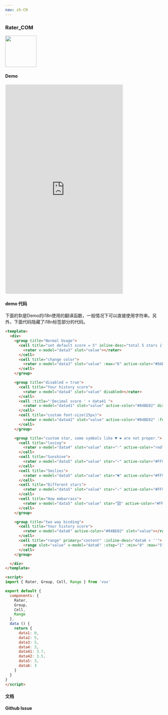 ```yaml
---
nav: zh-CN
---
```



### Rater_COM

<img width="100" src="http://qr.topscan.com/api.php?text=http%3A%2F%2Fvux.li%2Fdemos%2Fv2%2F%23%2Fcomponent%2Frater"/>

#### Demo

 <div style="width:377px;height:667px;display:inline-block;border:1px dashed #ececec;border-radius:5px;overflow:hidden;">
   <iframe src="http://vux.li/demos/v2/#/component/rater" width="375" height="667" border="0" frameborder="0"></iframe>
 </div>

#### demo 代码

<p class="tip">下面的$t是Demo的i18n使用的翻译函数，一般情况下可以直接使用字符串。另外，下面代码隐藏了i18n标签部分的代码。</p>

``` html
<template>
  <div>
    <group title="Normal Usage">
      <cell title="set default score = 5" inline-desc="total 5 stars if not specified">
        <rater v-model="data3" slot="value"></rater>
      </cell>
      <cell title="change color">
        <rater v-model="data3" slot="value" :max="6" active-color="#04BE02"></rater>
      </cell>
    </group>

    <group title="disabled = true">
      <cell title="Your history score">
        <rater v-model="data4" slot="value" disabled></rater>
      </cell>
      <cell :title="'Decimal score ' + data41 ">
        <rater v-model="data41" slot="value" active-color="#04BE02" disabled></rater>
      </cell>
      <cell title="custom font-size(15px)">
        <rater v-model="data42" slot="value" active-color="#04BE02" :font-size="15" disabled></rater>
      </cell>
    </group>

    <group title="custom star, some symbols like ♥ ❤ are not proper.">
      <cell title="loving">
        <rater v-model="data4" slot="value" star="♡" active-color="red" :margin="15"></rater>
      </cell>
      <cell title="Sunshine">
        <rater v-model="data5" slot="value" star="☼" active-color="#FF9900" :margin="4"></rater>
      </cell>
      <cell title="Smilies">
        <rater v-model="data5" slot="value" star="☻" active-color="#FF9900" :margin="4"></rater>
      </cell>
      <cell title="Different stars">
        <rater v-model="data5" slot="value" star="✩" active-color="#FF9900" :margin="4"></rater>
      </cell>
      <cell title="How embarrass">
        <rater v-model="data5" slot="value" star="囧" active-color="#FF9900" :margin="4"></rater>
      </cell>
    </group>

    <group title="two way binding">
      <cell title="Your history score">
        <rater v-model="data6" active-color="#04BE02" slot="value"></rater>
      </cell>
      <cell title="range" primary="content" :inline-desc="data6 + ''">
        <range slot="value" v-model="data6" :step="1" :min="0" :max="5"></range>
      </cell>
    </group>

  </div>
</template>

<script>
import { Rater, Group, Cell, Range } from 'vux'

export default {
  components: {
    Rater,
    Group,
    Cell,
    Range
  },
  data () {
    return {
      data1: 0,
      data2: 5,
      data3: 5,
      data4: 3,
      data41: 3.7,
      data42: 3.5,
      data5: 3,
      data6: 3
    }
  }
}
</script>

```
#### 文档

#### Github Issue